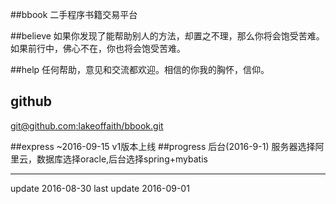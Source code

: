 ##bbook 二手程序书籍交易平台

##believe
如果你发现了能帮助别人的方法，却置之不理，那么你将会饱受苦难。如果前行中，佛心不在，你也将会饱受苦难。

##help
任何帮助，意见和交流都欢迎。相信的你我的胸怀，信仰。

## github
[git@github.com:lakeoffaith/bbook.git](git@github.com:lakeoffaith/bbook.git)

##express
 ~2016-09-15   v1版本上线
##progress
后台(2016-9-1)
	服务器选择阿里云，数据库选择oracle,后台选择spring+mybatis

* * *
update 2016-08-30
last update 2016-09-01



